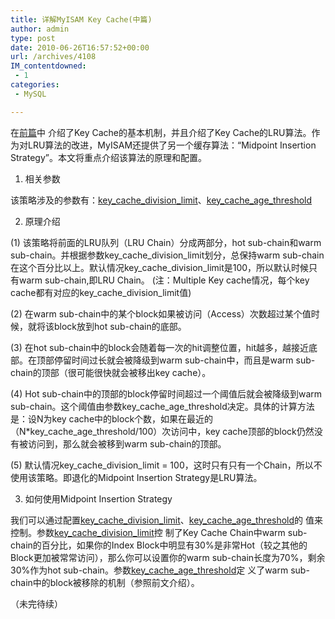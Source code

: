 ```yaml
---
title: 详解MyISAM Key Cache(中篇)
author: admin
type: post
date: 2010-06-26T16:57:52+00:00
url: /archives/4108
IM_contentdowned:
 - 1
categories:
 - MySQL

---
```

在[前篇][1]中 介绍了Key Cache的基本机制，并且介绍了Key Cache的LRU算法。作为对LRU算法的改进，MyISAM还提供了另一个缓存算法：“Midpoint Insertion Strategy”。本文将重点介绍该算法的原理和配置。

1. 相关参数

该策略涉及的参数有：[key\_cache\_division_limit][2]、[key\_cache\_age_threshold][3]

2. 原理介绍

(1) 该策略将前面的LRU队列（LRU Chain）分成两部分，hot sub-chain和warm sub-chain。并根据参数key\_cache\_division\_limit划分，总保持warm sub-chain在这个百分比以上。默认情况key\_cache\_division\_limit是100，所以默认时候只有warm sub-chain,即LRU Chain。
(注：Multiple Key cache情况，每个key cache都有对应的key\_cache\_division_limit值)

(2) 在warm sub-chain中的某个block如果被访问（Access）次数超过某个值时候，就将该block放到hot sub-chain的底部。

(3) 在hot sub-chain中的block会随着每一次的hit调整位置，hit越多，越接近底部。在顶部停留时间过长就会被降级到warm sub-chain中，而且是warm sub-chain的顶部（很可能很快就会被移出key cache）。

(4) Hot sub-chain中的顶部的block停留时间超过一个阈值后就会被降级到warm sub-chain。这个阈值由参数key\_cache\_age\_threshold决定。具体的计算方法是：设N为key cache中的block个数，如果在最近的（N*key\_cache\_age\_threshold/100）次访问中，key cache顶部的block仍然没有被访问到，那么就会被移到warm sub-chain的顶部。

(5) 默认情况key\_cache\_division_limit = 100，这时只有只有一个Chain，所以不使用该策略。即退化的Midpoint Insertion Strategy是LRU算法。

3. 如何使用Midpoint Insertion Strategy

我们可以通过配置[key\_cache\_division_limit][2]、[key\_cache\_age_threshold][3]的 值来控制。参数[key\_cache\_division_limit][2]控 制了Key Cache Chain中warm sub-chain的百分比，如果你的Index Block中明显有30%是非常Hot（较之其他的Block更加被常常访问），那么你可以设置你的warm sub-chain长度为70%，剩余30%作为hot sub-chain。参数[key\_cache\_age_threshold][3]定 义了warm sub-chain中的block被移除的机制（参照前文介绍）。

（未完待续）

 [1]: http://www.orczhou.com/index.php/2010/01/myisam-key-buffer-1/
 [2]: http://dev.mysql.com/doc/refman/5.0/en/server-system-variables.html#sysvar_key_cache_division_limit
 [3]: http://dev.mysql.com/doc/refman/5.0/en/server-system-variables.html#sysvar_key_cache_age_threshold